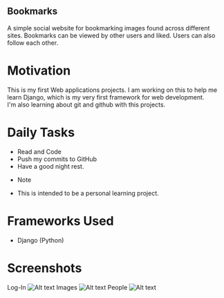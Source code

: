 ## Bookmarks
A simple social website for bookmarking images found across different sites.
Bookmarks can be viewed by other users and liked.
Users can also follow each other.

# Motivation
This is my first Web applications projects.
I am working on this to help me learn Django, which is my very first framework for web development.<br>
I'm also learning about git and github with this projects.<br>

# Daily Tasks
 -  Read and Code
 -  Push my commits to GitHub
 -  Have a good night rest.

* Note
- This is intended to be a personal learning project.

# Frameworks Used
- Django (Python)

# Screenshots
Log-In
![Alt text](screenshots/login.png)
Images
![Alt text](screenshots/images.png)
People
![Alt text](screenshots/people.png)

